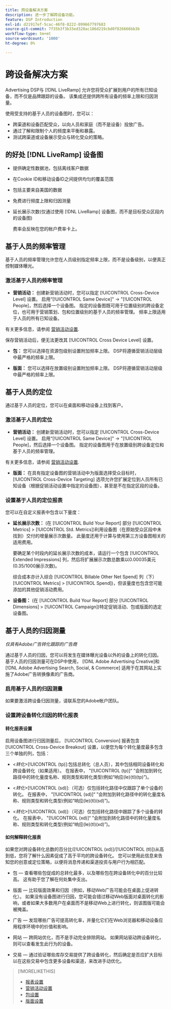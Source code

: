 ```yaml
---
title: 跨设备解决方案
description: 进一步了解跨设备功能。
feature: DSP Introduction
exl-id: d21917ef-5cac-46f8-8222-099667797683
source-git-commit: 7f35b3f3b33ed320ac186d219cbd0f826666bb3b
workflow-type: tm+mt
source-wordcount: '1000'
ht-degree: 0%

---
```


# 跨设备解决方案

Advertising DSP与 [!DNL LiveRamp] 允许您将受众扩展到用户的所有已知设备，而不仅是品牌跟踪的设备。 该集成还提供跨所有设备的频率上限和归因测量。

使用受支持的基于人员的设备图时，您可以：

* 跨渠道和设备匹配受众，以向人员和家庭（而不是设备）投放广告。
* 通过了解和限制个人的频度来平衡和暴露。
* 测试跨渠道或设备展示受众与转化受众的策略。

## 的好处 [!DNL LiveRamp] 设备图

* 提供确定性数据池，包括离线客户数据

* 在Cookie ID和移动设备ID之间提供均匀的覆盖范围

* 包括主要来自美国的数据

* 免费进行频度上限和归因测量

* 延长展示次数(仅通过使用 [!DNL LiveRamp] 设备图，而不是目标受众区段内的设备图)

   费率会反映在您的帐户费率卡上。

## 基于人员的频率管理

基于人员的频率管理允许您在人员级别指定频率上限，而不是设备级别，以便真正控制媒体曝光。

### 激活基于人员的频率管理

* **营销活动：** 创建新营销活动时，您可以指定 [!UICONTROL Cross-Device Level] 设置。 启用“[!UICONTROL Same Device]&quot; -> &quot;[!UICONTROL People]，然后选择一个设备图。 指定的设备图既可用于位置级别的跨设备定位，也可用于营销策划、包和位置级别的基于人员的频率管理。 频率上限适用于人员的所有已知设备。

有关更多信息，请参阅 [营销活动设置](/help/dsp/campaign-management/campaigns/campaign-settings.md).

保存营销活动后，便无法更改其 [!UICONTROL Cross Device Level] 设置。

* **包：**  您可以选择在资源包级别设置附加频率上限。 DSP将遵循营销活动层级中最严格的频率上限。

* **版面：** 您可以选择在放置级别设置附加频率上限。 DSP将遵循营销活动层级中最严格的频率上限。

## 基于人员的定位

通过基于人员的定位，您可以在桌面和移动设备上找到客户。

### 激活基于人员的定位

* **营销活动：** 创建新营销活动时，您可以指定 [!UICONTROL Cross-Device Level] 设置。 启用“[!UICONTROL Same Device]&quot; -> &quot;[!UICONTROL People]，然后选择一个设备图。 指定的设备图用于在放置级别跨设备定位和基于人员的频率管理。

有关更多信息，请参阅 [营销活动设置](/help/dsp/campaign-management/campaigns/campaign-settings.md).

* **版面：** 在具有指定设备图的营销活动中为版面选择受众目标时， [!UICONTROL Cross-Device Targeting] 选项允许您扩展定位到人员所有已知设备（根据促销活动设置中指定的设备图），甚至是不在指定区段的设备。

### 设置基于人员的定位报表

您可以在自定义报表中包含以下量度：

* **延长展示次数：** (在 [!UICONTROL Build Your Report] 部分 [!UICONTROL Metrics] > [!UICONTROL Std. Metrics])利用设备图（在原始受众区段中未找到）交付的增量展示次数量。 此量度还用于计算与使用第三方设备图相关的适用费用。

   要确定某个时段内的延长展示次数的成本，请运行一个包含 [!UICONTROL Extended Impressions] 列，然后将扩展展示次数总数乘以0.00035美元(0.35/1000展示次数)。

   综合成本亦计入综合 [!UICONTROL Billable Other Net Spend] 列（下） [!UICONTROL Metrics] > [!UICONTROL Spend])，但该量度也包含您可能添加的其他促销活动费用。

* **设备图：** (在 [!UICONTROL Build Your Report] 部分 [!UICONTROL Dimensions] > [!UICONTROL Campaign])特定促销活动、包或版面的选定设备图。

## 基于人员的归因测量

*仅具有Adobe广告转化跟踪的广告商*

通过基于人员的归因，您可以将发生在媒体曝光设备以外的设备上的转化归因。 基于人员的归因测量可在DSP中使用， [!DNL Adobe Advertising Creative]和 [!DNL Adobe Advertising Search, Social, & Commerce] 适用于在其网站上实施了Adobe广告转换像素的广告商。

### 启用基于人员的归因测量

如果要激活跨设备归因测量，请联系您的Adobe帐户团队。

### 设置跨设备转化归因的转化报表

#### 转化报表设置

启用设备图进行归因测量后， [!UICONTROL Conversion] 报表包含 [!UICONTROL Cross-Device Breakout] 设置，以便您为每个转化量度最多包含三个单独的列，包括：

* &lt;*转化*>[!UICONTROL (tp)]:包括总转化（总人员），其中包括相同设备转化和跨设备转化（如果适用）。 在报表中， &quot;[!UICONTROL (tp)]“ ”会附加到转化路径中的转化量度名称、规则类型和转化类型(例如“响应(le)(tl)(tp)”)。

* &lt;*转化*>[!UICONTROL (sd)]:（可选）仅包括转化路径中仅跟踪了单个设备的转化。 在报表中， &quot;[!UICONTROL (sd)]“ ”会附加到转化路径中的转化量度名称、规则类型和转化类型(例如“响应(le)(tl)(sd)”)。

* &lt;*转化*>[!UICONTROL (xd)]:（可选）仅包括转化路径中跟踪了多个设备的转化。 在报表中， &quot;[!UICONTROL (xd)]“ ”会附加到转化路径中的转化量度名称、规则类型和转化类型(例如“响应(le)(tl)(xd)”)。

#### 如何解释转化报表

如果您对跨设备转化总数的百分比([!UICONTROL (xd)]/[!UICONTROL (tl)])从高到低，您将了解什么因素促成了高于平均的跨设备转化。 您可以使用此信息来告知您的创意或定位策略，以便将消息传递和渠道投资与用户行为相匹配。

* 包 — 查看哪些包促成的总转化最多，以及哪些包在跨设备转化中的百分比较高。 这有助于您了解在何处集中支出。

* 版面 — 比较版面效果和归因（例如，移动Web广告可能会在桌面上促进转化）。 如果没有设备图进行归因，您可能会错过移动Web版面对桌面转化的影响，或者如果大多数用户在桌面而不是移动Web上进行转化，则该图版可能会被掩盖。

* 广告 — 发现哪些广告可提高转化率，并量化它们在Web浏览器和移动设备应用程序环境中的价值和影响。

* 网站 — 跨网站优化，而不是手动完全排除网站。 如果网站驱动跨设备转化，则可以查看发生此行为的设备。

* 交易 — 通过验证哪些库存交易提供了跨设备转化，然后确定是否应扩大目标以在这些交易中包含更多设备和渠道，来改进手动优化。

>[!MORELIKETHIS]
>
>* [报表设置](/help/dsp/reports/report-settings.md)
>* [营销活动设置](/help/dsp/campaign-management/campaigns/campaign-settings.md)
>* [包设置](/help/dsp/campaign-management/packages/package-settings.md)
>* [版面设置](/help/dsp/campaign-management/placements/placement-settings.md)

